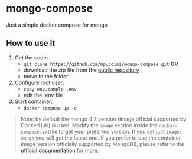 # mongo-compose
Just a simple docker compose for mongo

## How to use it

1. Get the code:  
    - `git clone https://github.com/mpuccini/mongo-compose.git` **OR** 
    - download the zip file from the [public repository](https://github.com/mpuccini/mongo-compose) 
    - move to the folder
2. Configure root user:  
    - `copy env.sample .env` 
    - edit the .env file   
3. Start container:  
    - `docker compose up -d` 
    
> Note: by default the mongo 4.2 version (image official supported by DockerHub) is used. Modify the `image` section inside the `docker-compose.yml`file to get your preferred version.
> If you set just `image: mongo` you will get the latest one.
> If you prefer to use the container image version officially supported by MongoDB, please refer to the [official documentation](https://www.mongodb.com/docs/v6.0/tutorial/install-mongodb-community-with-docker/) for more.
